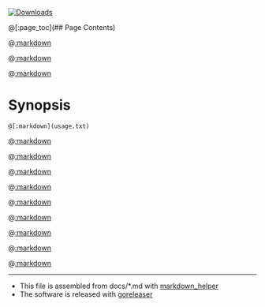 [![Downloads](https://img.shields.io/github/downloads/muquit/mailsend-go/total.svg)](https://github.com/muquit/mailsend-go/releases)

@[:page_toc](## Page Contents)

@[:markdown](intro.md)

@[:markdown](features.md)

@[:markdown](contribute.md)

# Synopsis
```
@[:markdown](usage.txt)
```

@[:markdown](vulnerability_check.md)

@[:markdown](version.md)

@[:markdown](downloading.md)

@[:markdown](compiling.md)

@[:markdown](docker.md)

@[:markdown](examples.md)

@[:markdown](faq.md)

@[:markdown](license.md)

@[:markdown](see_also.md)

---
* This file is assembled from docs/*.md with [markdown_helper](https://github.com/BurdetteLamar/markdown_helper)
* The software is released with [goreleaser](https://goreleaser.com/)

